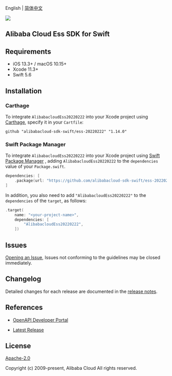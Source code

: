 English | [简体中文](README-CN.md)

![](https://aliyunsdk-pages.alicdn.com/icons/AlibabaCloud.svg)

## Alibaba Cloud Ess SDK for Swift

## Requirements

- iOS 13.3+ / macOS 10.15+
- Xcode 11.3+
- Swift 5.6

## Installation

### Carthage

To integrate `AlibabacloudEss20220222` into your Xcode project using [Carthage](https://github.com/Carthage/Carthage), specify it in your `Cartfile`:

```ogdl
github "alibabacloud-sdk-swift/ess-20220222" "1.14.0"
```

### Swift Package Manager

To integrate `AlibabacloudEss20220222` into your Xcode project using [Swift Package Manager](https://swift.org/package-manager/) , adding `AlibabacloudEss20220222` to the `dependencies` value of your `Package.swift`.

```swift
dependencies: [
    .package(url: "https://github.com/alibabacloud-sdk-swift/ess-20220222.git", from: "1.14.0")
]
```

In addition, you also need to add `"AlibabacloudEss20220222"` to the `dependencies` of the `target`, as follows:

```swift
.target(
    name: "<your-project-name>",
    dependencies: [
        "AlibabacloudEss20220222",
    ])
```

## Issues

[Opening an Issue](https://github.com/alibabacloud-sdk-swift/ess-20220222/issues/new), Issues not conforming to the guidelines may be closed immediately.

## Changelog

Detailed changes for each release are documented in the [release notes](./ChangeLog.txt).

## References

* [OpenAPI Developer Portal](https://next.api.alibabacloud.com/home)
- [Latest Release](https://github.com/alibabacloud-sdk-swift/ess-20220222)

## License

[Apache-2.0](http://www.apache.org/licenses/LICENSE-2.0)

Copyright (c) 2009-present, Alibaba Cloud All rights reserved.

